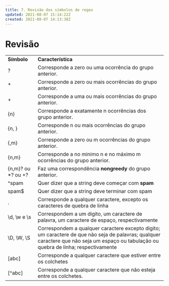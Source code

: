 ```yaml
---
title: 7. Revisão dos símbolos de regex
updated: 2021-08-07 15:14:22Z
created: 2021-08-07 14:13:38Z
---
```


# Revisão

|     |     |
| --- | --- |
| **Símbolo** | **Característica** |
| ?   | Corresponde a zero ou uma ocorrência do grupo anterior. |
| *   | Corresponde a zero ou mais ocorrências do grupo anterior. |
| +   | Corresponde a uma ou mais ocorrências do grupo anterior. |
| {n} | Corresponde a exatamente n ocorrências dos grupo anterior. |
| {n, } | Corresponde n ou mais ocorrências do grupo anterior. |
| {,m} | Corresponde a zero ou m ocorrências do grupo anterior. |
| {n,m} | Corresponde a no minimo n e no máximo m ocorrências do grupo anterior. |
| {n,m}? ou *? ou +? | Faz uma correspondência **nongreedy** do grupo anterior. |
| ^spam | Quer dizer que a string deve começar com **spam** |
| spam$ | Quer dizer que a string deve terminar com spam |
| .   | Corresponde a qualquer caractere, excepto os caracteres de quebra de linha |
| \\d, \\w e \\s | Correspondem a um digito, um caractere de palavra, um caractere de espaço, respectivamente |
| \\D, \\W, \\S | Correspondem a qualquer caractere excepto digito; um caractere de que não seja de palavras; qualquer caractere que não seja um espaço ou tabulação ou quebra de linha; respectivamente |
| \[abc\] | Corresponde a qualquer caractere que estiver entre os colchetes |
| \[^abc\] | Corresponde a qualquer caractere que não esteja entre os colchetes. |
